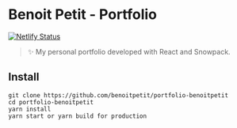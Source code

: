 # Benoit Petit - Portfolio
[![Netlify Status](https://api.netlify.com/api/v1/badges/2b1598c8-ab9e-457c-b895-9d47c7064fda/deploy-status)](https://app.netlify.com/sites/benoitpetit-portfolio/deploys)

> ✨ My personal portfolio developed with React and Snowpack.

## Install
```
git clone https://github.com/benoitpetit/portfolio-benoitpetit
cd portfolio-benoitpetit
yarn install
yarn start or yarn build for production
```
